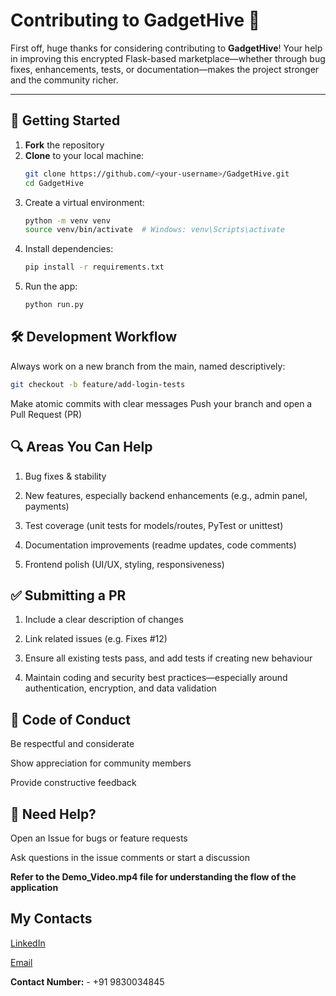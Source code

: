 # Contributing to GadgetHive 🚀

First off, huge thanks for considering contributing to **GadgetHive**! Your help in improving this encrypted Flask-based marketplace—whether through bug fixes, enhancements, tests, or documentation—makes the project stronger and the community richer.

---

## 🧩 Getting Started

1. **Fork** the repository  
2. **Clone** to your local machine:
   ```bash
   git clone https://github.com/<your-username>/GadgetHive.git
   cd GadgetHive
3. Create a virtual environment:
   ```bash
   python -m venv venv
   source venv/bin/activate  # Windows: venv\Scripts\activate

4. Install dependencies:
   ```bash
   pip install -r requirements.txt

5. Run the app:
   ```bash
   python run.py

 ## 🛠 Development Workflow
Always work on a new branch from the main, named descriptively:
```bash
git checkout -b feature/add-login-tests
```
Make atomic commits with clear messages
Push your branch and open a Pull Request (PR)

## 🔍 Areas You Can Help
1. Bug fixes & stability

2. New features, especially backend enhancements (e.g., admin panel, payments)

3. Test coverage (unit tests for models/routes, PyTest or unittest)

4. Documentation improvements (readme updates, code comments)

5. Frontend polish (UI/UX, styling, responsiveness)

## ✅ Submitting a PR

1. Include a clear description of changes

2. Link related issues (e.g. Fixes #12)

3. Ensure all existing tests pass, and add tests if creating new behaviour

4. Maintain coding and security best practices—especially around authentication, encryption, and data validation

## 📜 Code of Conduct

Be respectful and considerate

Show appreciation for community members

Provide constructive feedback

## 💬 Need Help?

Open an Issue for bugs or feature requests

Ask questions in the issue comments or start a discussion

**Refer to the Demo_Video.mp4 file for understanding the flow of the application**

## My Contacts

[LinkedIn](https://www.linkedin.com/in/rishi2003das/)

[Email](rishikakalidas@gmail.com)

**Contact Number:** - +91 9830034845


